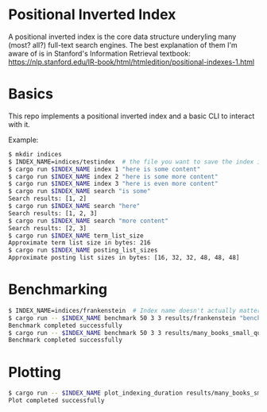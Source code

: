 # Positional Inverted Index

A positional inverted index is the core data structure underyling many (most? all?) full-text search engines. The best explanation of them I'm aware of is in Stanford's Information Retrieval textbook: https://nlp.stanford.edu/IR-book/html/htmledition/positional-indexes-1.html

# Basics

This repo implements a positional inverted index and a basic CLI to interact with it.

Example:

```sh
$ mkdir indices
$ INDEX_NAME=indices/testindex  # the file you want to save the index in. Indices and files are 1-1
$ cargo run $INDEX_NAME index 1 "here is some content"
$ cargo run $INDEX_NAME index 2 "here is some more content"
$ cargo run $INDEX_NAME index 3 "here is even more content"
$ cargo run $INDEX_NAME search "is some"
Search results: [1, 2]
$ cargo run $INDEX_NAME search "here"
Search results: [1, 2, 3]
$ cargo run $INDEX_NAME search "more content"
Search results: [2, 3]
$ cargo run $INDEX_NAME term_list_size
Approximate term list size in bytes: 216
$ cargo run $INDEX_NAME posting_list_sizes
Approximate posting list sizes in bytes: [16, 32, 32, 48, 48, 48]
```

# Benchmarking

```sh
$ INDEX_NAME=indices/frankenstein  # Index name doesn't actually matter for benchmarking but is still required
$ cargo run -- $INDEX_NAME benchmark 50 3 3 results/frankenstein "benchmarking_data/frankenstein.txt"
Benchmark completed successfully
$ cargo run -- $INDEX_NAME benchmark 50 3 3 results/many_books_small_queries $(find benchmarking_data | grep "/")
Benchmark completed successfully
```

# Plotting

```sh
$ cargo run -- $INDEX_NAME plot_indexing_duration results/many_books_small_queries
Plot completed successfully
```
